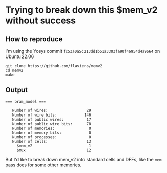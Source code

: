 # Trying to break down this $mem_v2 without success

## How to reproduce

I'm using the Yosys commit `fc53a0a5c213dd1b51a3303fa90f46954d4a9664` on Ubuntu 22.06

```
git clone https://github.com/flaviens/memv2
cd memv2
make
```

## Output

```
=== bram_model ===

   Number of wires:                 29
   Number of wire bits:            146
   Number of public wires:          17
   Number of public wire bits:      78
   Number of memories:               0
   Number of memory bits:            0
   Number of processes:              0
   Number of cells:                 13
     $mem_v2                         1
     $mux                           12
```

But I'd like to break down mem_v2 into standard cells and DFFs, like the `mem` pass does for some other memories.
